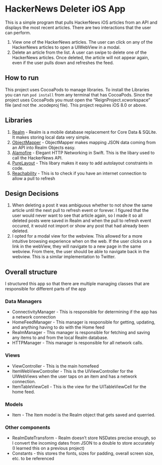 # HackerNews Deleter iOS App
This is a simple program that pulls HackerNews iOS articles from an API and displays the most recent articles. There are two interactions that the user can perform.

1. View one of the HackerNews articles. The user can click on any of the HackerNews articles to open a UIWebView in a modal. 
2. Delete an article from the list. A user can swipe to delete one of the HackerNews articles. Once deleted, the article will not appear again, even if the user pulls down and refreshes the feed.

## How to run
This project uses CocoaPods to manage libraries. To install the Libraries you can run `pod install` from any terminal that has CocoaPods. Since the project uses CocoaPods you must open the “ReignProject.xcworkspace” file (and not the .xcodeproj file). This project requires iOS 8.0 or above.

## Libraries
1. [Realm](https://realm.io) - Realm is a mobile database replacement for Core Data & SQLite. It makes storing local data very simple.
2. [ObjectMapper](https://github.com/Hearst-DD/ObjectMapper) - ObjectMapper makes mapping JSON data coming from an API into Realm Objects easy.
3. [Alamofire](https://github.com/Alamofire/Alamofire) - Elegant HTTP Networking in Swift. This is the libary used to call the HackerNews API.
4. [PureLayout](https://github.com/PureLayout/PureLayout) - This libary makes it easy to add autolayout constraints in code.
5. [Reachability](https://github.com/ashleymills/Reachability.swift) - This is to check if you have an internet connection to allow a pull to refresh


## Design Decisions
1. When deleting a post it was ambiguous whether to not show the same article until the next pull to refresh event or forever. I figured that the user would never want to see that article again, so I made it so all deleted posts were saved in Realm and when the pull to refresh event occured, it would not import or show any post that had already been deleted.
2. I opted for a modal view for the webview. This allowed for a more intuitive browsing experience when on the web. If the user clicks on a link in the webView, they will navigate to a new page in the same webview. From there, the user should be able to navigate back in the webview. This is a similar implementation to Twitter.



## Overall structure
I structured this app so that there are multiple managing classes that are responsible for different parts of the app
### Data Managers
- ConnectivityManager - This is responsible for determining if the app has a network connection
- HomeFeedManager - This manager is responsible for getting, updating, and anything having to do with the Home feed
- RealmManager - This manager is responsible for fetching and saving any items to and from the local Realm database.
- HTTPManager - This manager is responsible for all network calls.
### Views
- ViewController - This is the main homefeed
- ItemWebViewController - This is the UIViewController for the UIWebViews when the user taps on an item and has a network connection.
- ItemTableViewCell - This is the view for the UITableViewCell for the home feed.
### Models
- Item - The Item model is the Realm object that gets saved and querried.
### Other components
- RealmDateTransform - Realm doesn’t store NSDates precise enough, so I convert the incoming dates from JSON to a double to store accurately (I learned this on a previous project)
- Constants - this stores the fonts, sizes for padding, overall screen size, etc. to be referenced
